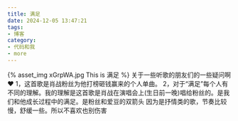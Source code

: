 ```yaml
---
title: 满足
date: 2024-12-05 13:47:21
tags:
- 博客
category:
- 代码和我
- more
---
```

{% asset_img xGrpWA.jpg This is 满足 %}
关于一些听歌的朋友们的一些疑问啊❤
1，这首歌是肖战粉丝为他打榜砸钱赢来的个人单曲。
2，对于“满足”每个人有不同的理解。我的理解是这首歌是肖战在演唱会上(生日前一晚)唱给粉丝的。是我们和他成长过程中的满足。是粉丝和爱豆的双箭头
因为是抒情类的歌，节奏比较慢，舒缓一些。所以不喜欢也别伤害